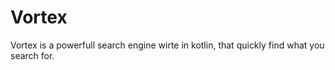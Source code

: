 # Vortex
Vortex is a powerfull search engine wirte in kotlin, that quickly find what you search for.

